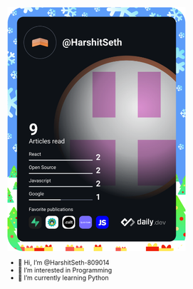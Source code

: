 <a href="https://app.daily.dev/HarshitSeth"><img src="https://github.com/HarshitSeth-809014/HarshitSeth-809014/blob/main/devcard.svg" width="400" alt="Harshit Seth's Dev Card"/></a>

- 👋 Hi, I’m @HarshitSeth-809014
- 👀 I’m interested in Programming
- 🌱 I’m currently learning Python
